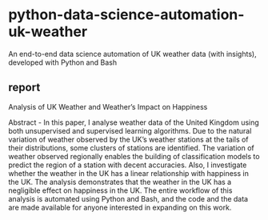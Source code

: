 # python-data-science-automation-uk-weather
An end-to-end data science automation of UK weather data (with insights), developed with Python and Bash

## report
Analysis of UK Weather and Weather’s Impact on Happiness

Abstract - In this paper, I analyse weather data of the United Kingdom using both unsupervised and supervised learning algorithms. Due to the natural variation of weather observed by the UK’s weather stations at the tails of their distributions, some clusters of stations are identified. The variation of weather observed regionally enables the building of classification models to predict the region of a station with decent accuracies. Also, I investigate whether the weather in the UK has a linear relationship with happiness in the UK. The analysis demonstrates that the weather in the UK has a negligible effect on happiness in the UK. The entire workflow of this analysis is automated using Python and Bash, and the code and the data are made available for anyone interested in expanding on this work.
